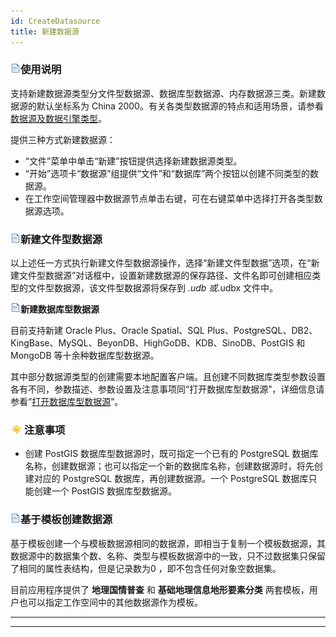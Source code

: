 ```yaml
---
id: CreateDatasource
title: 新建数据源  
---  
```

### ![](../../img/read.gif)使用说明

支持新建数据源类型分文件型数据源、数据库型数据源、内存数据源三类。新建数据源的默认坐标系为 China
2000。有关各类型数据源的特点和适用场景，请参看[数据源及数据引擎类型](EngineType.html)。

提供三种方式新建数据源：

  * “文件”菜单中单击“新建”按钮提供选择新建数据源类型。
  * “开始”选项卡“数据源”组提供“文件”和“数据库”两个按钮以创建不同类型的数据源。
  * 在工作空间管理器中数据源节点单击右键，可在右键菜单中选择打开各类型数据源选项。 

### ![](../../img/read.gif)新建文件型数据源

以上述任一方式执行新建文件型数据源操作，选择“新建文件型数据”选项，在“新建文件型数据源”对话框中，设置新建数据源的保存路径、文件名即可创建相应类型的文件型数据源，该文件型数据源将保存到
*.udb 或*.udbx 文件中。

**![](../../img/read.gif)新建数据库型数据源**

目前支持新建 Oracle Plus、Oracle Spatial、SQL
Plus、PostgreSQL、DB2、KingBase、MySQL、BeyonDB、HighGoDB、KDB、SinoDB、PostGIS 和
MongoDB 等十余种数据库型数据源。

其中部分数据源类型的创建需要本地配置客户端。且创建不同数据库类型参数设置各有不同，参数描述、参数设置及注意事项同“打开数据库型数据源”，详细信息请参看”[打开数据库型数据源](OpenDatasource.html#1)”。

### ![](../../img/note.png)注意事项

  * 创建 PostGIS 数据库型数据源时，既可指定一个已有的 PostgreSQL 数据库名称，创建数据源；也可以指定一个新的数据库名称，创建数据源时，将先创建对应的 PostgreSQL 数据库，再创建数据源。一个 PostgreSQL 数据库只能创建一个 PostGIS 数据库型数据源。

### ![](../../img/read.gif)基于模板创建数据源

基于模板创建一个与模板数据源相同的数据源，即相当于复制一个模板数据源，其数据源中的数据集个数、名称、类型与模板数据源中的一致，只不过数据集只保留了相同的属性表结构，但是记录数为0
，即不包含任何对象空数据集。

目前应用程序提供了 **地理国情普查** 和 **基础地理信息地形要素分类** 两套模板，用户也可以指定工作空间中的其他数据源作为模板。

* * *

[](http://www.supermap.com)  
  
---

